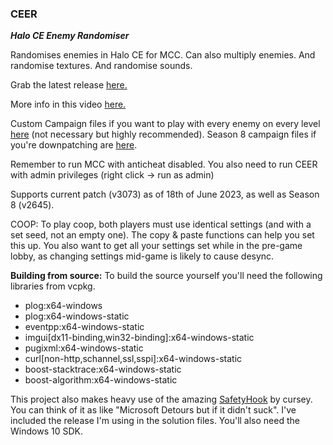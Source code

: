 ### **CEER**  
***Halo CE Enemy Randomiser***

Randomises enemies in Halo CE for MCC. 
Can also multiply enemies.
And randomise textures.
And randomise sounds. 

Grab the latest release [here.](https://github.com/Burnt-o/CEER/releases)

More info in this video [here.](https://youtu.be/14dXUNCHrUc)

Custom Campaign files if you want to play with every enemy on every level [here](https://steamcommunity.com/sharedfiles/filedetails/?id=2990052285) (not necessary but highly recommended). Season 8 campaign files if you're downpatching are [here](https://mega.nz/file/K2QX0YrL#i7tFkOA_aKHzeLVkUNoo5UHesXpCRvq99QCgBbSvDPk).

Remember to run MCC with anticheat disabled.
You also need to run CEER with admin privileges (right click -> run as admin)

Supports current patch (v3073) as of 18th of June 2023, as well as Season 8 (v2645).


COOP:
To play coop, both players must use identical settings (and with a set seed, not an empty one). The copy & paste functions can help you set this up. You also want to get all your settings set while in the pre-game lobby, as changing settings mid-game is likely to cause desync.

**Building from source:**
To build the source yourself you'll need the following libraries from vcpkg. 
 * plog:x64-windows
 * plog:x64-windows-static
 * eventpp:x64-windows-static
 * imgui\[dx11-binding,win32-binding\]:x64-windows-static
 * pugixml:x64-windows-static
 * curl\[non-http,schannel,ssl,sspi\]:x64-windows-static
 * boost-stacktrace:x64-windows-static
 * boost-algorithm:x64-windows-static
 
This project also makes heavy use of the amazing [SafetyHook](https://github.com/cursey/safetyhook) by cursey. You can think of it as like "Microsoft Detours but if it didn't suck". I've included the release I'm using in the solution files. 
You'll also need the Windows 10 SDK.
